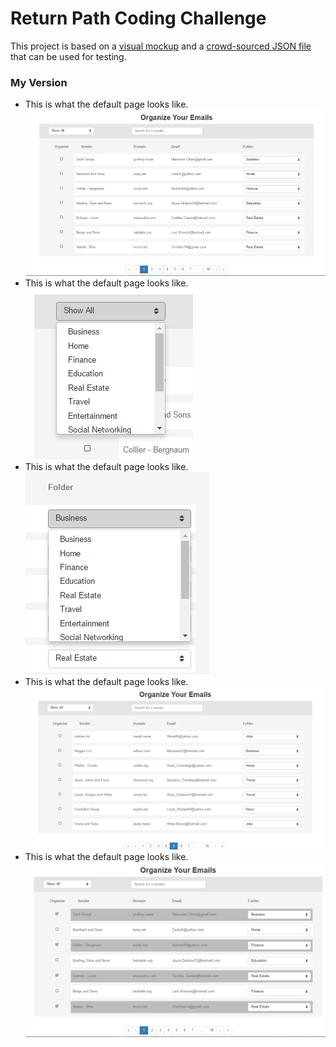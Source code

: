# Return Path Coding Challenge

This project is based on a [visual mockup](https://drive.google.com/file/d/0B-DG9iFOyKT2ZnlhU2pPQ3lJU1E/view?usp=sharing) and a [crowd-sourced JSON file](https://drive.google.com/file/d/0B-DG9iFOyKT2SDlOaVR3U3Z6SjQ/view?usp=sharing) that can be used for testing.

### My Version
* This is what the default page looks like. 
	![Default](/images/Default.png)
* This is what the default page looks like. 
	![FilterDropdown](/images/FilterDropdown.png)
* This is what the default page looks like. 
	![FolderDropdown](/images/FolderDropdown.png)
* This is what the default page looks like. 
	![Pagination](/images/Pagination.png)
* This is what the default page looks like. 
	![SelectGrey](/images/SelectGrey.png)